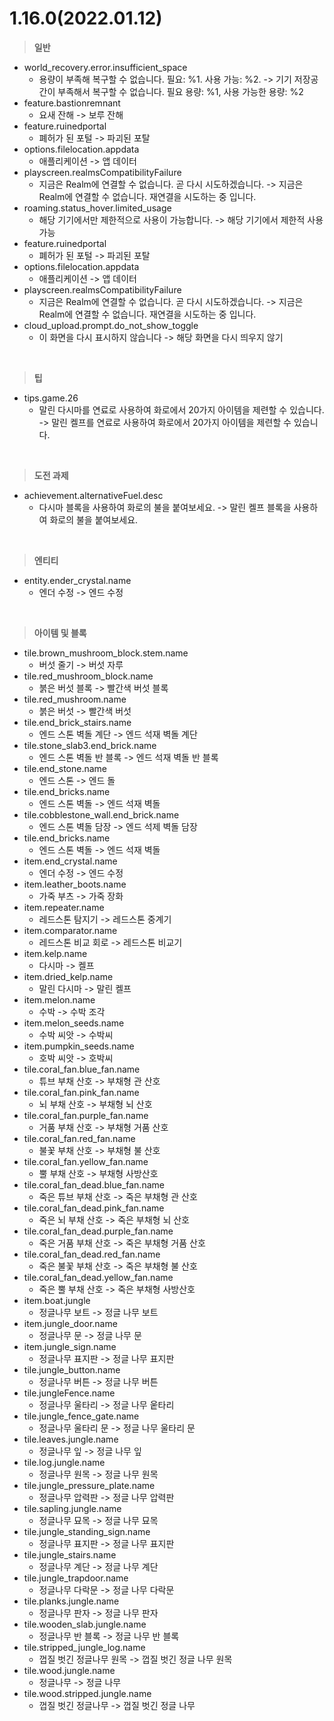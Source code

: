 # 1.16.0(2022.01.12)  
 > **일반**  
  - world_recovery.error.insufficient_space  
    - 용량이 부족해 복구할 수 없습니다. 필요: %1. 사용 가능: %2. -> 기기 저장공간이 부족해서 복구할 수 없습니다. 필요 용량: %1, 사용 가능한 용량: %2  
  - feature.bastionremnant  
    - 요새 잔해 -> 보루 잔해  
  - feature.ruinedportal  
    - 폐허가 된 포털 -> 파괴된 포탈  
  - options.filelocation.appdata  
    - 애플리케이션 -> 앱 데이터  
  - playscreen.realmsCompatibilityFailure 
    - 지금은 Realm에 연결할 수 없습니다. 곧 다시 시도하겠습니다. -> 지금은 Realm에 연결할 수 없습니다. 재연결을 시도하는 중 입니다.  
  - roaming.status_hover.limited_usage  
    - 해당 기기에서만 제한적으로 사용이 가능합니다. -> 해당 기기에서 제한적 사용 가능  
  - feature.ruinedportal  
    - 폐허가 된 포털 -> 파괴된 포탈  
  - options.filelocation.appdata  
    - 애플리케이션 -> 앱 데이터  
  - playscreen.realmsCompatibilityFailure 
    - 지금은 Realm에 연결할 수 없습니다. 곧 다시 시도하겠습니다. -> 지금은 Realm에 연결할 수 없습니다. 재연결을 시도하는 중 입니다.  
  - cloud_upload.prompt.do_not_show_toggle 
    - 이 화면을 다시 표시하지 않습니다 -> 해당 화면을 다시 띄우지 않기  
  
<br>
  
 > **팁**  
  - tips.game.26  
    - 말린 다시마를 연료로 사용하여 화로에서 20가지 아이템을 제련할 수 있습니다. -> 말린 켈프를 연료로 사용하여 화로에서 20가지 아이템을 제련할 수 있습니다.  
  
<br>
  
 > **도전 과제**  
  - achievement.alternativeFuel.desc  
    - 다시마 블록을 사용하여 화로의 불을 붙여보세요. -> 말린 켈프 블록을 사용하여 화로의 불을 붙여보세요.  
  
<br>
  
 > **엔티티**  
  - entity.ender_crystal.name  
    - 엔더 수정 -> 엔드 수정  
  
<br>
  
 > **아이템 및 블록**  
  - tile.brown_mushroom_block.stem.name  
    - 버섯 줄기 -> 버섯 자루  
  - tile.red_mushroom_block.name  
    - 붉은 버섯 블록 -> 빨간색 버섯 블록  
  - tile.red_mushroom.name  
    - 붉은 버섯 -> 빨간색 버섯  
  - tile.end_brick_stairs.name  
    - 엔드 스톤 벽돌 계단 -> 엔드 석재 벽돌 계단  
  - tile.stone_slab3.end_brick.name  
    - 엔드 스톤 벽돌 반 블록 -> 엔드 석재 벽돌 반 블록  
  - tile.end_stone.name  
    - 엔드 스톤 -> 엔드 돌  
  - tile.end_bricks.name  
    - 엔드 스톤 벽돌 -> 엔드 석재 벽돌  
  - tile.cobblestone_wall.end_brick.name  
    - 엔드 스톤 벽돌 담장 -> 엔드 석제 벽돌 담장  
  - tile.end_bricks.name  
    - 엔드 스톤 벽돌 -> 엔드 석재 벽돌  
  - item.end_crystal.name  
    - 엔더 수정 -> 엔드 수정  
  - item.leather_boots.name  
    - 가죽 부츠 -> 가죽 장화  
  - item.repeater.name  
    - 레드스톤 탐지기 -> 레드스톤 중계기  
  - item.comparator.name  
    - 레드스톤 비교 회로 -> 레드스톤 비교기  
  - item.kelp.name  
    - 다시마 -> 켈프  
  - item.dried_kelp.name  
    - 말린 다시마 -> 말린 켈프  
  - item.melon.name  
    - 수박 -> 수박 조각  
  - item.melon_seeds.name  
    - 수박 씨앗 -> 수박씨  
  - item.pumpkin_seeds.name  
    - 호박 씨앗 -> 호박씨  
  - tile.coral_fan.blue_fan.name  
    - 튜브 부채 산호 -> 부채형 관 산호  
  - tile.coral_fan.pink_fan.name  
    - 뇌 부채 산호 -> 부채형 뇌 산호  
  - tile.coral_fan.purple_fan.name  
    - 거품 부채 산호 -> 부채형 거품 산호  
  - tile.coral_fan.red_fan.name  
    - 불꽃 부채 산호 -> 부채형 불 산호  
  - tile.coral_fan.yellow_fan.name  
    - 뿔 부채 산호 -> 부채형 사방산호  
  - tile.coral_fan_dead.blue_fan.name  
    - 죽은 튜브 부채 산호 -> 죽은 부채형 관 산호  
  - tile.coral_fan_dead.pink_fan.name  
    - 죽은 뇌 부채 산호 -> 죽은 부채형 뇌 산호  
  - tile.coral_fan_dead.purple_fan.name  
    - 죽은 거품 부채 산호 -> 죽은 부채형 거품 산호  
  - tile.coral_fan_dead.red_fan.name  
    - 죽은 불꽃 부채 산호 -> 죽은 부채형 불 산호  
  - tile.coral_fan_dead.yellow_fan.name  
    - 죽은 뿔 부채 산호 -> 죽은 부채형 사방산호  
  - item.boat.jungle  
    - 정글나무 보트 -> 정글 나무 보트  
  - item.jungle_door.name  
    - 정글나무 문 -> 정글 나무 문  
  - item.jungle_sign.name  
    - 정글나무 표지판 -> 정글 나무 표지판  
  - tile.jungle_button.name  
    - 정글나무 버튼 -> 정글 나무 버튼  
  - tile.jungleFence.name  
    - 정글나무 울타리 -> 정글 나무 웉타리  
  - tile.jungle_fence_gate.name  
    - 정글나무 울타리 문 -> 정글 나무 울타리 문  
  - tile.leaves.jungle.name  
    - 정글나무 잎 -> 정글 나무 잎  
  - tile.log.jungle.name  
    - 정글나무 원목 -> 정글 나무 원목  
  - tile.jungle_pressure_plate.name  
    - 정글나무 압력판 -> 정글 나무 압력판  
  - tile.sapling.jungle.name  
    - 정글나무 묘목 -> 정글 나무 묘목  
  - tile.jungle_standing_sign.name  
    - 정글나무 표지판 -> 정글 나무 표지판  
  - tile.jungle_stairs.name  
    - 정글나무 계단 -> 정글 나무 계단  
  - tile.jungle_trapdoor.name  
    - 정글나무 다락문 -> 정글 나무 다락문  
  - tile.planks.jungle.name  
    - 정글나무 판자 -> 정글 나무 판자  
  - tile.wooden_slab.jungle.name  
    - 정글나무 반 블록 -> 정글 나무 반 블록  
  - tile.stripped_jungle_log.name  
    - 껍질 벗긴 정글나무 원목 -> 껍질 벗긴 정글 나무 원목  
  - tile.wood.jungle.name  
    - 정글나무 -> 정글 나무  
  - tile.wood.stripped.jungle.name  
    - 껍질 벗긴 정글나무 -> 껍질 벗긴 정글 나무  